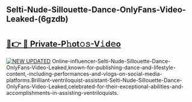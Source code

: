 ## Selti-Nude-Sillouette-Dance-OnlyFans-Video-Leaked-(6gzdb)


# <h2><a href="https://mediaupload.pro?-19M">🔗👉 🔴 Private-P𝚑ot𝚘𝚜-V𝚒d𝚎o</a></h2>

[![NEW UPDATED](https://i.imgur.com/0qMVB7G.gif)](https://mediaupload.pro?-19M)
Online-influencer-Selti-Nude-Sillouette-Dance-OnlyFans-Video-Leaked,known-for-publishing-dance-and-lifestyle-content,-including-performances-and-vlogs-on-social-media-platforms.Brilliant-ventriloquist-assistant-Selti-Nude-Sillouette-Dance-OnlyFans-Video-Leaked,celebrated-for-their-exceptional-abilities-and-accomplishments-in-assisting-ventriloquists.  